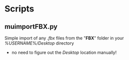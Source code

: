# Scripts

## muimportFBX.py

Simple import of any *.fbx* files from the "**FBX**" folder in your *%USERNAME%/Desktop* directory

- no need to figure out the *Desktop* location manually!